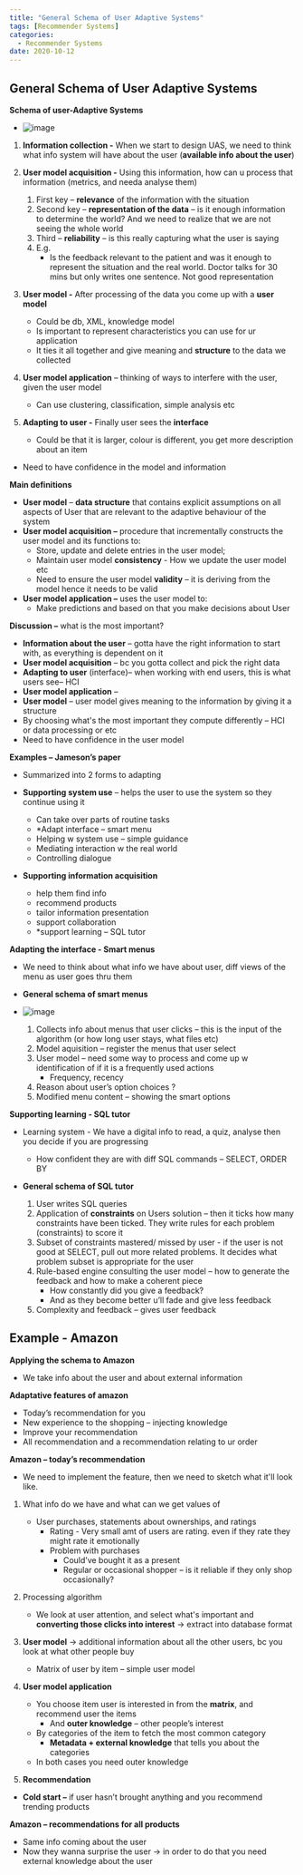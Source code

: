 ```yaml
---
title: "General Schema of User Adaptive Systems"
tags: [Recommender Systems]
categories:
  - Recommender Systems
date: 2020-10-12
---
```


## **General Schema of User Adaptive Systems**

**Schema of user-Adaptive Systems**
  - ![image](https://user-images.githubusercontent.com/33334078/95707698-37c12f80-0c95-11eb-985c-756d9df937e4.png)

1.  **Information collection -** When we start to design UAS, we need to
    think what info system will have about the user (**available info
    about the user**)

2.  **User model acquisition -** Using this information, how can u
    process that information (metrics, and needa analyse them)
    1.  First key – **relevance** of the information with the situation
    2.  Second key – **representation of the data** – is it enough
        information to determine the world? And we need to realize that
        we are not seeing the whole world
    3.  Third – **reliability** – is this really capturing what the user
        is saying
    4.  E.g.
        - Is the feedback relevant to the patient and was it enough to
            represent the situation and the real world. Doctor talks for
            30 mins but only writes one sentence. Not good
            representation

3.  **User model -** After processing of the data you come up with a
    **user model**
      - Could be db, XML, knowledge model
      - Is important to represent characteristics you can use for ur application
      - It ties it all together and give meaning and **structure** to
        the data we collected


4.  **User model application** – thinking of ways to interfere with the
    user, given the user model
      - Can use clustering, classification, simple analysis etc


5.  **Adapting to user -** Finally user sees the **interface**
      - Could be that it is larger, colour is different, you get more
        description about an item

  - Need to have confidence in the model and information


**Main definitions**
  - **User model** – **data structure** that contains explicit
    assumptions on all aspects of User that are relevant to the adaptive
    behaviour of the system
  - **User model acquisition –** procedure that incrementally constructs
    the user model and its functions to:
      - Store, update and delete entries in the user model;
      - Maintain user model **consistency** - How we update the user
        model etc
      - Need to ensure the user model **validity** – it is deriving from
        the model hence it needs to be valid
  - **User model application –** uses the user model to:
      - Make predictions and based on that you make decisions about User

**Discussion –** what is the most important?
  - **Information about the user** – gotta have the right information to
    start with, as everything is dependent on it
  - **User model acquisition** – bc you gotta collect and pick the right
    data
  - **Adapting to user** (interface)– when working with end users, this
    is what users see– HCI
  - **User model application** –
  - **User model** – user model gives meaning to the information by
    giving it a structure
  - By choosing what's the most important they compute differently – HCI or
    data processing or etc
  - Need to have confidence in the user model

**Examples – Jameson’s paper**

  - Summarized into 2 forms to adapting

  - **Supporting system use** – helps the user to use the system so they    continue using it
      - Can take over parts of routine tasks
      - \*Adapt interface – smart menu
      - Helping w system use – simple guidance
      - Mediating interaction w the real world
      - Controlling dialogue


  - **Supporting information acquisition**
      - help them find info
      - recommend products
      - tailor information presentation
      - support collaboration
      - \*support learning – SQL tutor


**Adapting the interface - Smart menus**

  - We need to think about what info we have about user, diff views of
    the menu as user goes thru them
  - **General schema of smart menus**
  - ![image](https://user-images.githubusercontent.com/33334078/95707718-47407880-0c95-11eb-9b1f-2a594a76eac2.png)

    1.  Collects info about menus that user clicks – this is the input
        of the algorithm (or how long user stays, what files etc)
    2.  Model aquisition – register the menus that user select
    3.  User model – need some way to process and come up w
        identification of if it is a frequently used actions
          - Frequency, recency
    4.  Reason about user’s option choices ?
    5.  Modified menu content – showing the smart options

**Supporting learning - SQL tutor**
  - Learning system - We have a digital info to read, a quiz, analyse
    then you decide if you are progressing
      - How confident they are with diff SQL commands – SELECT, ORDER BY


  - **General schema of SQL tutor**
    1.  User writes SQL queries
    2.  Application of **constraints** on Users solution – then it ticks
        how many constraints have been ticked. They write rules for each
        problem (constraints) to score it
    3.  Subset of constraints mastered/ missed by user - if the user is
        not good at SELECT, pull out more related problems. It decides
        what problem subset is appropriate for the user
    4.  Rule-based engine consulting the user model – how to generate
        the feedback and how to make a coherent piece
          - How constantly did you give a feedback?
          - And as they become better u’ll fade and give less feedback
    5.  Complexity and feedback – gives user feedback



## **Example - Amazon**

**Applying the schema to Amazon**
  - We take info about the user and about external information


**Adaptative features of amazon**
  - Today’s recommendation for you
  - New experience to the shopping – injecting knowledge
  - Improve your recommendation
  - All recommendation and a recommendation relating to ur order

**Amazon – today’s recommendation**
  - We need to implement the feature, then we need to sketch what it'll
    look like.

1.  What info do we have and what can we get values of
      - User purchases, statements about ownerships, and ratings
          - Rating - Very small amt of users are rating. even if they
            rate they might rate it emotionally
          - Problem with purchases
              - Could’ve bought it as a present
              - Regular or occasional shopper – is it reliable if they
                only shop occasionally?


2.  Processing algorithm
      - We look at user attention, and select what's important and
        **converting those clicks into interest** → extract into
        database format


3.  **User model** → additional information about all the other users,
    bc you look at what other people buy
      - Matrix of user by item – simple user model


4.  **User model application**
      - You choose item user is interested in from the **matrix**, and
        recommend user the items
          - And **outer knowledge** – other people’s interest
      - By categories of the item to fetch the most common category
          - **Metadata + external knowledge** that tells you about the
            categories
      - In both cases you need outer knowledge


5.  **Recommendation**
  - **Cold start –** if user hasn’t brought anything and you recommend
    trending products


**Amazon – recommendations for all products**
  - Same info coming about the user
  - Now they wanna surprise the user → in order to do that you need
    external knowledge about the user
